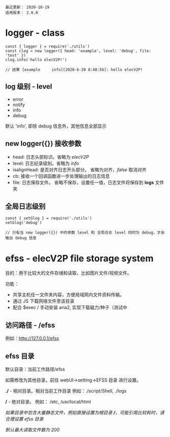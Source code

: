 ```
最近更新： 2020-10-19
适用版本： 2.6.0
```

# logger - class

``` JS nodejs
const { logger } = require('./utils')
const clog = new logger({ head: 'example', level: 'debug', file: 'test' })
clog.info('hello elecV2P!')

// 结果 [example     info][2020-6-20 8:48:56]: hello elecV2P!
```

## log 级别 - level

- error
- notify
- info
- debug

默认 'info', 即除 debug 信息外，其他信息全部显示

## new logger({}) 接收参数

- head:          日志头部标识。省略为 *elecV2P*
- level:         日志纪录级别。省略为 *info*
- isalignHead:   是否对齐日志开头部分。 省略为对齐，*false* 取消对齐
- cb:            接收一个回调函数进一步处理输出的日志信息
- file:          日志保存文件。 省略不保存，设置任一值，日志文件将保存到 **logs** 文件夹

## 全局日志级别

``` JS nodejs
const { setGlog } = require('./utils')
setGlog('debug')

// 只有当 new logger({}) 中的参数 level 和 全局日志 level 同时为 debug，才会输出 debug 信息
```

# efss - elecV2P file storage system

目的：用于比较大的文件存储和读取，比如图片文件/视频文件。

功能：
- 共享主机任一文件夹内容，方便局域网内文件资料传输。
- 通过 JS 下载网络文件至该目录
- 配合 $exec / 手动安装 aria2, 实现下载磁力/种子（测试中

## 访问路径 - /efss

例如：http://127.0.0.1/efss

## efss 目录

默认目录：当前工作路径/efss

如需修改为其他目录，前往 webUI->setting->EFSS 目录 进行设置。

**./** - 相对目录。相对当前工作目录
例如：./script/Shell, ./logs

**/**  - 绝对目录。
例如： /etc, /usr/local/html

*如果目录中包含大量静态文件，例如直接设置为根目录 **/**，可能引用比较耗时，请合理设置 efss 目录*

*默认最大读取文件数为 200*